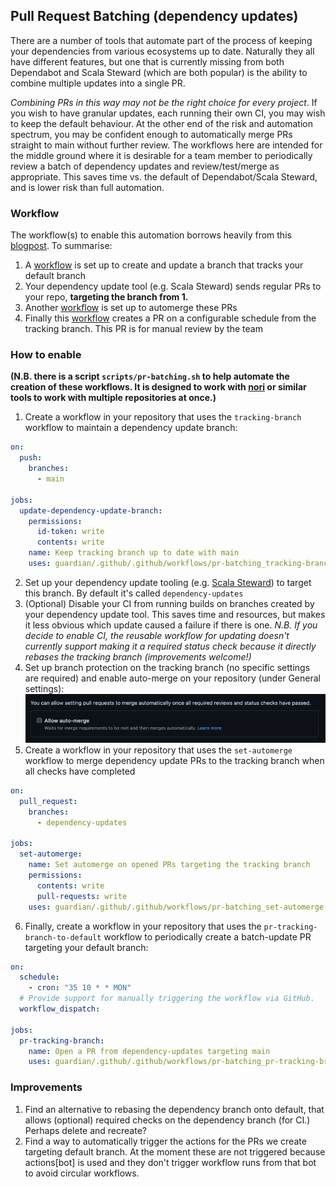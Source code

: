 ## Pull Request Batching (dependency updates)

There are a number of tools that automate part of the process of keeping your dependencies from various ecosystems up to date. 
Naturally they all have different features, but one that is currently missing from both Dependabot and Scala Steward
(which are both popular) is the ability to combine multiple updates into a single PR.

*Combining PRs in this way may not be the right choice for every project*. If you wish to have granular updates, each running
their own CI, you may wish to keep the default behaviour. At the other end of the risk and automation spectrum, you may
be confident enough to automatically merge PRs straight to main without further review. The workflows here are 
intended for the middle ground where it is desirable for a team member to periodically review a batch of dependency updates
and review/test/merge as appropriate. This saves time vs. the default of Dependabot/Scala Steward, and is lower risk than full automation.

### Workflow

The workflow(s) to enable this automation borrows heavily from this [blogpost](https://alejandrohdezma.com/blog/updating-multiple-repositories-with-scala-steward-and-github-actions).
To summarise:
1. A [workflow](../pr-batching_tracking-branch.yml) is set up to create and update a branch that tracks your default branch 
2. Your dependency update tool (e.g. Scala Steward) sends regular PRs to your repo, **targeting the branch from 1.**
3. Another [workflow](../pr-batching_set-automerge.yml) is set up to automerge these PRs
4. Finally this [workflow](../pr-batching_pr-tracking-branch-to-default.yml) creates a PR on a configurable schedule from the tracking branch. This PR is for manual review by the team

### How to enable
**(N.B. there is a script `scripts/pr-batching.sh` to help automate the creation of these workflows. It is designed to work with [nori](https://github.com/Financial-Times/nori) or similar tools to work with multiple repositories at once.)**
1. Create a workflow in your repository that uses the `tracking-branch` workflow to maintain a dependency update branch:
```yaml
on:
  push:
    branches:
      - main

jobs:
  update-dependency-update-branch:
    permissions:
      id-token: write
      contents: write
    name: Keep tracking branch up to date with main
    uses: guardian/.github/.github/workflows/pr-batching_tracking-branch.yml@v1
```
2. Set up your dependency update tooling (e.g. [Scala Steward](https://github.com/guardian/scala-steward-public-repos)) to target this branch. By default it's called `dependency-updates`
3. (Optional) Disable your CI from running builds on branches created by your dependency update tool. This saves time and resources, but makes it less obvious which update caused a failure if there is one. *N.B. If you decide to enable CI, the reusable workflow for updating doesn't currently support making it a required status check because it directly rebases the tracking branch (improvements welcome!)*
4. Set up branch protection on the tracking branch (no specific settings are required) and enable auto-merge on your repository (under General settings):
![auto-merge-setting.png](auto-merge-setting.png)
5. Create a workflow in your repository that uses the `set-automerge` workflow to merge dependency update PRs to the tracking branch when all checks have completed
```yaml
on:
  pull_request:
    branches:
      - dependency-updates

jobs:
  set-automerge:
    name: Set automerge on opened PRs targeting the tracking branch
    permissions:
      contents: write
      pull-requests: write
    uses: guardian/.github/.github/workflows/pr-batching_set-automerge.yml@v1.0.2
```
6. Finally, create a workflow in your repository that uses the `pr-tracking-branch-to-default` workflow to periodically create a batch-update PR targeting your default branch:
```yaml
on:
  schedule:
    - cron: "35 10 * * MON"
  # Provide support for manually triggering the workflow via GitHub.
  workflow_dispatch:

jobs:
  pr-tracking-branch:
    name: Open a PR from dependency-updates targeting main
    uses: guardian/.github/.github/workflows/pr-batching_pr-tracking-branch-to-default.yml@v1.0.2
```

### Improvements
1. Find an alternative to rebasing the dependency branch onto default, that allows (optional) required checks on the dependency branch (for CI.) Perhaps delete and recreate?
2. Find a way to automatically trigger the actions for the PRs we create targeting default branch. At the moment these are not triggered because actions[bot] is used and they don't trigger workflow runs from that bot to avoid circular workflows.
